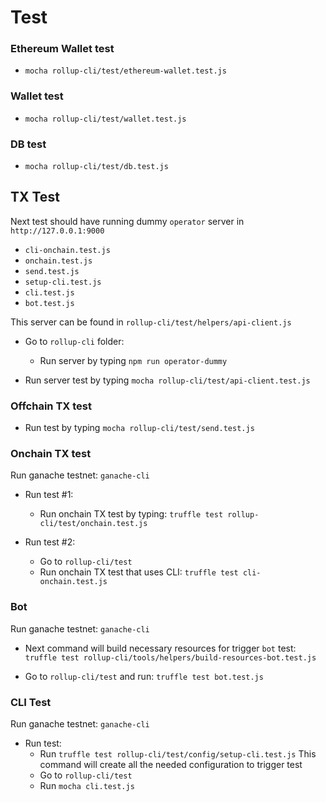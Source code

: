 # Test

### Ethereum Wallet test

- `mocha rollup-cli/test/ethereum-wallet.test.js`

### Wallet test

- `mocha rollup-cli/test/wallet.test.js`

### DB test

- `mocha rollup-cli/test/db.test.js`

## TX Test

Next test should have running dummy `operator` server in `http://127.0.0.1:9000`
- `cli-onchain.test.js`
- `onchain.test.js`
- `send.test.js`
- `setup-cli.test.js`
- `cli.test.js`
- `bot.test.js`

This server can be found in `rollup-cli/test/helpers/api-client.js`

- Go to `rollup-cli` folder:
  - Run server by typing `npm run operator-dummy`

- Run server test by typing `mocha rollup-cli/test/api-client.test.js`

### Offchain TX test

- Run test by typing `mocha rollup-cli/test/send.test.js`

### Onchain TX test

Run ganache testnet: `ganache-cli`

- Run test #1:
  - Run onchain TX test by typing: `truffle test rollup-cli/test/onchain.test.js`

- Run test #2:
  - Go to `rollup-cli/test`
  - Run onchain TX test that uses CLI: `truffle test cli-onchain.test.js`

### Bot
Run ganache testnet: `ganache-cli`

- Next command will build necessary resources for trigger `bot` test: 
`truffle test rollup-cli/tools/helpers/build-resources-bot.test.js`

- Go to `rollup-cli/test` and run: 
`truffle test bot.test.js`

### CLI Test

Run ganache testnet: `ganache-cli`

- Run test:
  - Run `truffle test rollup-cli/test/config/setup-cli.test.js`
This command will create all the needed configuration to trigger test
  - Go to `rollup-cli/test`
  - Run `mocha cli.test.js`
